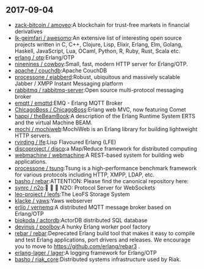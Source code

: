 ## 2017-09-04

* [zack-bitcoin / amoveo](https://github.com/zack-bitcoin/amoveo):A blockchain for trust-free markets in financial derivatives
* [lk-geimfari / awesomo](https://github.com/lk-geimfari/awesomo):An extensive list of interesting open source projects written in С, C++, Clojure, Lisp, Elixir, Erlang, Elm, Golang, Haskell, JavaScript, Lua, OCaml, Python, R, Ruby, Rust, Scala etc.
* [erlang / otp](https://github.com/erlang/otp):Erlang/OTP
* [ninenines / cowboy](https://github.com/ninenines/cowboy):Small, fast, modern HTTP server for Erlang/OTP.
* [apache / couchdb](https://github.com/apache/couchdb):Apache CouchDB
* [processone / ejabberd](https://github.com/processone/ejabberd):Robust, ubiquitous and massively scalable Jabber / XMPP Instant Messaging platform
* [rabbitmq / rabbitmq-server](https://github.com/rabbitmq/rabbitmq-server):Open source multi-protocol messaging broker
* [emqtt / emqttd](https://github.com/emqtt/emqttd):EMQ - Erlang MQTT Broker
* [ChicagoBoss / ChicagoBoss](https://github.com/ChicagoBoss/ChicagoBoss):Erlang web MVC, now featuring Comet
* [happi / theBeamBook](https://github.com/happi/theBeamBook):A description of the Erlang Runtime System ERTS and the virtual Machine BEAM.
* [mochi / mochiweb](https://github.com/mochi/mochiweb):MochiWeb is an Erlang library for building lightweight HTTP servers.
* [rvirding / lfe](https://github.com/rvirding/lfe):Lisp Flavoured Erlang (LFE)
* [discoproject / disco](https://github.com/discoproject/disco):a Map/Reduce framework for distributed computing
* [webmachine / webmachine](https://github.com/webmachine/webmachine):A REST-based system for building web applications.
* [processone / tsung](https://github.com/processone/tsung):Tsung is a high-performance benchmark framework for various protocols including HTTP, XMPP, LDAP, etc.
* [basho / rebar](https://github.com/basho/rebar):ATTENTION: Please find the canonical repository here:
* [synrc / n2o](https://github.com/synrc/n2o):🔵 🔵 🔴 N2O: Protocol Server for WebSockets
* [leo-project / leofs](https://github.com/leo-project/leofs):The LeoFS Storage System
* [klacke / yaws](https://github.com/klacke/yaws):Yaws webserver
* [erlio / vernemq](https://github.com/erlio/vernemq):A distributed MQTT message broker based on Erlang/OTP
* [biokoda / actordb](https://github.com/biokoda/actordb):ActorDB distributed SQL database
* [devinus / poolboy](https://github.com/devinus/poolboy):A hunky Erlang worker pool factory
* [rebar / rebar](https://github.com/rebar/rebar):Deprecated Erlang build tool that makes it easy to compile and test Erlang applications, port drivers and releases. We encourage you to move to https://github.com/erlang/rebar3 .
* [erlang-lager / lager](https://github.com/erlang-lager/lager):A logging framework for Erlang/OTP
* [basho / riak_core](https://github.com/basho/riak_core):Distributed systems infrastructure used by Riak.
